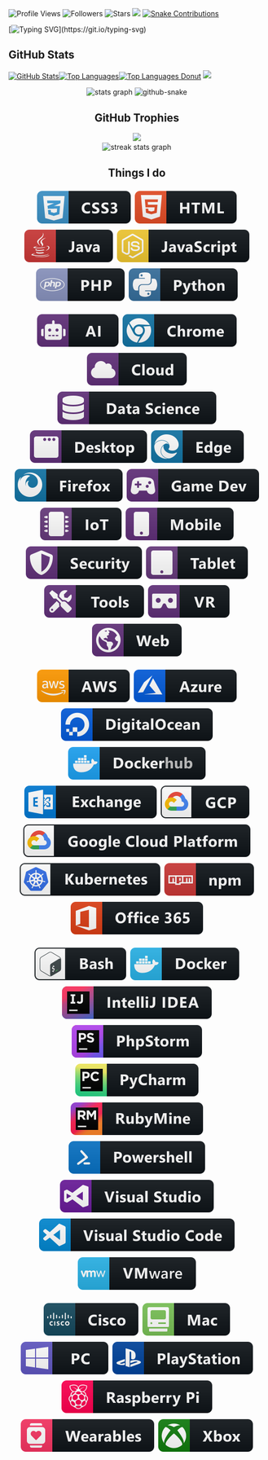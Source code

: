 ![Profile Views](https://komarev.com/ghpvc/?username=nick2bad4u&color=blueviolet&style=flat-square)
![Followers](https://img.shields.io/github/followers/nick2bad4u?style=social)
![Stars](https://img.shields.io/github/stars/nick2bad4u?style=social)
![](https://hit.yhype.me/github/profile?user_id=20943337)
[![Snake Contributions](https://github.com/Nick2bad4u/UserStyles/actions/workflows/Snake.yml/badge.svg)](https://github.com/Nick2bad4u/UserStyles/actions/workflows/Snake.yml)

[![Typing SVG](https://readme-typing-svg.herokuapp.com?font=Fira+Code&size=25&pause=1000&color=A231F7&center=true&vCenter=true&width=435&lines=Welcome+to+my+GitHub+Profile!)](https://git.io/typing-svg)

## GitHub Stats

<a href="https://github.com/anuraghazra/github-readme-stats"><img height="180" align="center" src="https://github-readme-stats.vercel.app/api?username=nick2bad4u&show=reviews,discussions_started,discussions_answered,prs_merged,prs_merged_percentage&theme=dracula&show_icons=true&rank_icon=percentile&include_all_commits=true" alt="GitHub Stats" /></a><a href="https://github.com/anuraghazra/convoychat"><img height="180" align="center" src="https://github-readme-stats.vercel.app/api/top-langs?username=nick2bad4u&theme=dracula&layout=compact&langs_count=10" alt="Top Languages" /></a><a href="https://github.com/anuraghazra/convoychat"><img align="center" src="https://github-readme-stats.vercel.app/api/top-langs/?username=nick2bad4u&layout=donut-vertical&show_icons=true&theme=dracula&hide=tcl" alt="Top Languages Donut" /></a>
<img src="https://github-readme-activity-graph.vercel.app/graph?username=nick2bad4u&theme=react-dark&bg_color=20232a&hide_border=true"/>

<div align="center">
  <img src="http://github-profile-summary-cards.vercel.app/api/cards/profile-details?username=Nick2bad4u&theme=bear" width=750  alt="stats graph"/>

<picture>
  <source media="(prefers-color-scheme: dark)" srcset="https://github.com/Nick2bad4u/UserStyles/blob/output/github-contribution-grid-snake-dark.svg" />
  <source media="(prefers-color-scheme: light)" srcset="https://github.com/Nick2bad4u/UserStyles/blob/output/github-contribution-grid-snake.svg" />
  <img alt="github-snake" src="github-snake.svg" />
</picture>
  

## GitHub Trophies

</div>
<div align="center">
 <img src="https://github-profile-trophy.vercel.app/?username=nick2bad4u&theme=onedark&row=6&column=3"](https://github.com/ryo-ma/github-profile-trophy)
</div>

<div align="center">
  <img src="https://streak-stats.demolab.com?user=Nick2bad4u&theme=dracula&border_radius=5&date_format=M%20j%5B%2C%20Y%5D&mode=weekly&background=45%2C6123EB%2C000000&fire=EB0000&border=FF0000"  alt="streak stats graph"/>

## Things I do

<p align="center"><a href="#"><img src="https://github.com/MikeCodesDotNET/ColoredBadges/blob/master/svg/dev/languages/css3.svg" alt="css3" style="vertical-align:top;
 margin:6px 4px"></a><a href="#"><img src="https://github.com/MikeCodesDotNET/ColoredBadges/blob/master/svg/dev/languages/html.svg" alt="html" style="vertical-align:top;
 margin:6px 4px"></a><a href="#"><img src="https://github.com/MikeCodesDotNET/ColoredBadges/blob/master/svg/dev/languages/java.svg" alt="java" style="vertical-align:top;
 margin:6px 4px"></a><a href="#"><img src="https://github.com/MikeCodesDotNET/ColoredBadges/blob/master/svg/dev/languages/js.svg" alt="js" style="vertical-align:top;
 margin:6px 4px"></a><a href="#"><img src="https://github.com/MikeCodesDotNET/ColoredBadges/blob/master/svg/dev/languages/php.svg" alt="php" style="vertical-align:top;
 margin:6px 4px"></a><a href="#"><img src="https://github.com/MikeCodesDotNET/ColoredBadges/blob/master/svg/dev/languages/python.svg" alt="python" style="vertical-align:top;
 margin:6px 4px"></a><p align="center"><a href="#"><img src="https://github.com/MikeCodesDotNET/ColoredBadges/blob/master/svg/dev/misc/ai.svg" alt="ai" style="vertical-align:top;
 margin:6px 4px"></a><a href="#"><img src="https://github.com/MikeCodesDotNET/ColoredBadges/blob/master/svg/dev/misc/chrome.svg" alt="chrome" style="vertical-align:top;
 margin:6px 4px"></a><a href="#"><img src="https://github.com/MikeCodesDotNET/ColoredBadges/blob/master/svg/dev/misc/cloud.svg" alt="cloud" style="vertical-align:top;
 margin:6px 4px"></a><a href="#"><img src="https://github.com/MikeCodesDotNET/ColoredBadges/blob/master/svg/dev/misc/datascience.svg" alt="datascience" style="vertical-align:top;
 margin:6px 4px"></a><a href="#"><img src="https://github.com/MikeCodesDotNET/ColoredBadges/blob/master/svg/dev/misc/desktop.svg" alt="desktop" style="vertical-align:top;
 margin:6px 4px"></a><a href="#"><img src="https://github.com/MikeCodesDotNET/ColoredBadges/blob/master/svg/dev/misc/edge.svg" alt="edge" style="vertical-align:top;
 margin:6px 4px"></a><a href="#"><img src="https://github.com/MikeCodesDotNET/ColoredBadges/blob/master/svg/dev/misc/firefox.svg" alt="firefox" style="vertical-align:top;
 margin:6px 4px"></a><a href="#"><img src="https://github.com/MikeCodesDotNET/ColoredBadges/blob/master/svg/dev/misc/gamedev.svg" alt="gamedev" style="vertical-align:top;
 margin:6px 4px"></a><a href="#"><img src="https://github.com/MikeCodesDotNET/ColoredBadges/blob/master/svg/dev/misc/iot.svg" alt="iot" style="vertical-align:top;
 margin:6px 4px"></a><a href="#"><img src="https://github.com/MikeCodesDotNET/ColoredBadges/blob/master/svg/dev/misc/mobile.svg" alt="mobile" style="vertical-align:top;
 margin:6px 4px"></a><a href="#"><img src="https://github.com/MikeCodesDotNET/ColoredBadges/blob/master/svg/dev/misc/security.svg" alt="security" style="vertical-align:top;
 margin:6px 4px"></a><a href="#"><img src="https://github.com/MikeCodesDotNET/ColoredBadges/blob/master/svg/dev/misc/tablet.svg" alt="tablet" style="vertical-align:top;
 margin:6px 4px"></a><a href="#"><img src="https://github.com/MikeCodesDotNET/ColoredBadges/blob/master/svg/dev/misc/tools.svg" alt="tools" style="vertical-align:top;
 margin:6px 4px"></a><a href="#"><img src="https://github.com/MikeCodesDotNET/ColoredBadges/blob/master/svg/dev/misc/vr.svg" alt="vr" style="vertical-align:top;
 margin:6px 4px"></a><a href="#"><img src="https://github.com/MikeCodesDotNET/ColoredBadges/blob/master/svg/dev/misc/web.svg" alt="web" style="vertical-align:top;
 margin:6px 4px"></a></p><p align="center"><a href="#"><img src="https://github.com/MikeCodesDotNET/ColoredBadges/blob/master/svg/dev/services/aws.svg" alt="aws" style="vertical-align:top;
 margin:6px 4px"></a><a href="#"><img src="https://github.com/MikeCodesDotNET/ColoredBadges/blob/master/svg/dev/services/azure.svg" alt="azure" style="vertical-align:top;
 margin:6px 4px"></a><a href="#"><img src="https://github.com/MikeCodesDotNET/ColoredBadges/blob/master/svg/dev/services/digitalocean.svg" alt="digitalocean" style="vertical-align:top;
 margin:6px 4px"></a><a href="#"><img src="https://github.com/MikeCodesDotNET/ColoredBadges/blob/master/svg/dev/services/dockerhub.svg" alt="dockerhub" style="vertical-align:top;
 margin:6px 4px"></a><a href="#"><img src="https://github.com/MikeCodesDotNET/ColoredBadges/blob/master/svg/dev/services/exchange.svg" alt="exchange" style="vertical-align:top;
 margin:6px 4px"></a><a href="#"><img src="https://github.com/MikeCodesDotNET/ColoredBadges/blob/master/svg/dev/services/gcp.svg" alt="gcp" style="vertical-align:top;
 margin:6px 4px"></a><a href="#"><img src="https://github.com/MikeCodesDotNET/ColoredBadges/blob/master/svg/dev/services/google_cloud_platform.svg" alt="google_cloud_platform" style="vertical-align:top;
 margin:6px 4px"></a><a href="#"><img src="https://github.com/MikeCodesDotNET/ColoredBadges/blob/master/svg/dev/services/kubernetes.svg" alt="kubernetes" style="vertical-align:top;
 margin:6px 4px"></a><a href="#"><img src="https://github.com/MikeCodesDotNET/ColoredBadges/blob/master/svg/dev/services/npm.svg" alt="npm" style="vertical-align:top;
 margin:6px 4px"></a><a href="#"><img src="https://github.com/MikeCodesDotNET/ColoredBadges/blob/master/svg/dev/services/office_365.svg" alt="office 365" style="vertical-align:top;
 margin:6px 4px"></a></p><p align="center"><a href="#"><img src="https://github.com/MikeCodesDotNET/ColoredBadges/blob/master/svg/dev/tools/bash.svg" alt="bash" style="vertical-align:top;
 margin:6px 4px"></a><a href="#"><img src="https://github.com/MikeCodesDotNET/ColoredBadges/blob/master/svg/dev/tools/docker.svg" alt="docker" style="vertical-align:top;
 margin:6px 4px"></a><a href="#"><img src="https://github.com/MikeCodesDotNET/ColoredBadges/blob/master/svg/dev/tools/jetbrains_intellij.svg" alt="jetbrains_intellij" style="vertical-align:top;
 margin:6px 4px"></a><a href="#"><img src="https://github.com/MikeCodesDotNET/ColoredBadges/blob/master/svg/dev/tools/jetbrains_phpstorm.svg" alt="jetbrains_phpstorm" style="vertical-align:top;
 margin:6px 4px"></a><a href="#"><img src="https://github.com/MikeCodesDotNET/ColoredBadges/blob/master/svg/dev/tools/jetbrains_pycharm.svg" alt="jetbrains_pycharm" style="vertical-align:top;
 margin:6px 4px"></a><a href="#"><img src="https://github.com/MikeCodesDotNET/ColoredBadges/blob/master/svg/dev/tools/jetbrains_rubymine.svg" alt="jetbrains_rubymine" style="vertical-align:top;
 margin:6px 4px"></a><a href="#"><img src="https://github.com/MikeCodesDotNET/ColoredBadges/blob/master/svg/dev/tools/powershell.svg" alt="powershell" style="vertical-align:top;
 margin:6px 4px"></a><a href="#"><img src="https://github.com/MikeCodesDotNET/ColoredBadges/blob/master/svg/dev/tools/visualstudio.svg" alt="visualstudio" style="vertical-align:top;
 margin:6px 4px"></a><a href="#"><img src="https://github.com/MikeCodesDotNET/ColoredBadges/blob/master/svg/dev/tools/visualstudio_code.svg" alt="visualstudio_code" style="vertical-align:top;
 margin:6px 4px"></a><a href="#"><img src="https://github.com/MikeCodesDotNET/ColoredBadges/blob/master/svg/dev/tools/vmware.svg" alt="vmware" style="vertical-align:top;
 margin:6px 4px"></a></p><p align="center"><a href="#"><img src="https://github.com/MikeCodesDotNET/ColoredBadges/blob/master/svg/devices/cisco.svg" alt="cisco" style="vertical-align:top;
 margin:6px 4px"></a><a href="#"><img src="https://github.com/MikeCodesDotNET/ColoredBadges/blob/master/svg/devices/mac.svg" alt="mac" style="vertical-align:top;
 margin:6px 4px"></a><a href="#"><img src="https://github.com/MikeCodesDotNET/ColoredBadges/blob/master/svg/devices/pc.svg" alt="pc" style="vertical-align:top;
 margin:6px 4px"></a><a href="#"><img src="https://github.com/MikeCodesDotNET/ColoredBadges/blob/master/svg/devices/playstation.svg" alt="playstation" style="vertical-align:top;
 margin:6px 4px"></a><a href="#"><img src="https://github.com/MikeCodesDotNET/ColoredBadges/blob/master/svg/devices/raspberrypi.svg" alt="raspberrypi" style="vertical-align:top;
 margin:6px 4px"></a><a href="#"><img src="https://github.com/MikeCodesDotNET/ColoredBadges/blob/master/svg/devices/wearables.svg" alt="wearables" style="vertical-align:top;
 margin:6px 4px"></a><a href="#"><img src="https://github.com/MikeCodesDotNET/ColoredBadges/blob/master/svg/devices/xbox.svg" alt="xbox" style="vertical-align:top;
 margin:6px 4px"></a></p>
